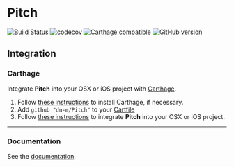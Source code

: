 # Pitch

[![Build Status](https://travis-ci.org/dn-m/Pitch.svg?branch=master)](https://travis-ci.org/dn-m/Pitch)
[![codecov](https://codecov.io/gh/dn-m/Pitch/branch/master/graph/badge.svg)](https://codecov.io/gh/dn-m/Pitch/)
[![Carthage compatible](https://img.shields.io/badge/Carthage-compatible-4BC51D.svg?style=flat)](https://github.com/Carthage/Carthage) 
[![GitHub version](https://badge.fury.io/gh/dn-m%2FPitch.svg)](https://badge.fury.io/gh/dn-m%2FPitch)

<a name="integration"></a>
## Integration

### Carthage
Integrate **Pitch** into your OSX or iOS project with [Carthage](https://github.com/Carthage/Carthage).

1. Follow [these instructions](https://github.com/Carthage/Carthage#installing-carthage) to install Carthage, if necessary.
2. Add `github "dn-m/Pitch"` to your [Cartfile](https://github.com/Carthage/Carthage/blob/master/Documentation/Artifacts.md#cartfile)
3. Follow [these instructions](https://github.com/Carthage/Carthage#adding-frameworks-to-an-application) to integrate **Pitch** into your OSX or iOS project.

***

### Documentation

See the [documentation](http://dn-m.github.io/Pitch/).
